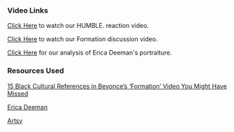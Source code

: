 ### Video Links
[Click Here](https://vimeo.com/215589840) to watch our HUMBLE. reaction video.

[Click Here](https://vimeo.com/218035287) to watch our Formation discussion video.

[Click Here](https://abovegroundrailroad.tumblr.com/post/160235023963/black-portrait-artists-challenging-how-you-see) for our analysis of Erica Deeman's portraiture.


### Resources Used
[15 Black Cultural References in Beyonce’s ‘Formation’ Video You Might Have Missed](http://blackgirllonghair.com/2016/02/10-black-cultural-references-in-beyonces-formation-video-you-might-have-missed/)

[Erica Deeman](http://www.ericadeeman.com)

[Artsy](https://www.artsy.net)

